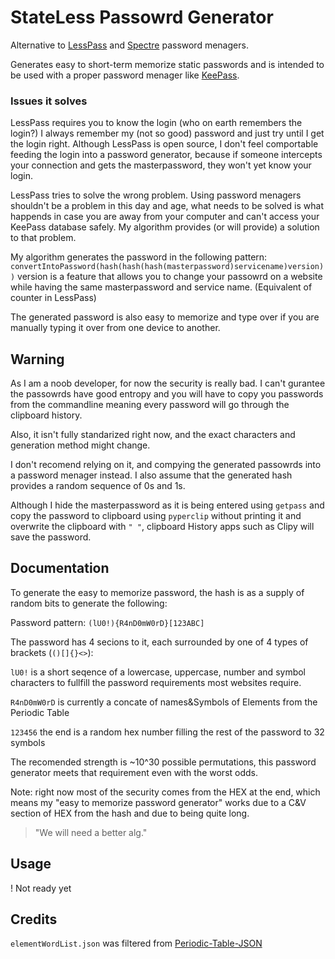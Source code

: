 # StateLess Passowrd Generator
Alternative to [LessPass](https://www.lesspass.com/#/) and [Spectre](https://spectre.app/) password menagers.

Generates easy to short-term memorize static passwords and is intended to be used with a proper password menager like [KeePass](https://keepass.info/).

### Issues it solves
LessPass requires you to know the login (who on earth remembers the login?) I always remember my (not so good) password and just try until I get the login right. Although LessPass is open source, I don't feel comportable feeding the login into a password generator, because if someone intercepts your connection and gets the masterpassword, they won't yet know your login.

LessPass tries to solve the wrong problem. Using password menagers shouldn't be a problem in this day and age, what needs to be solved is what happends in case you are away from your computer and can't access your KeePass database safely. My algorithm provides (or will provide) a solution to that problem.

My algorithm generates the password in the following pattern: `convertIntoPassword(hash(hash(hash(masterpassword)servicename)version))` version is a feature that allows you to change your passowrd on a website while having the same masterpassword and service name. (Equivalent of counter in LessPass)

The generated password is also easy to memorize and type over if you are manually typing it over from one device to another.
 
## Warning
As I am a noob developer, for now the security is really bad. I can't gurantee the passowrds have good entropy and you will have to copy you passwords from the commandline meaning every password will go through the clipboard history.

Also, it isn't fully standarized right now, and the exact characters and generation method might change.

I don't recomend relying on it, and compying the generated passowrds into a password menager instead. I also assume that the generated hash provides a random sequence of 0s and 1s.

Although I hide the masterpassword as it is being entered using `getpass` and copy the password to clipboard using `pyperclip` without printing it and overwrite the clipboard with `" "`, clipboard History apps such as Clipy will save the password. 

## Documentation

To generate the easy to memorize password, the hash is as a supply of random bits to generate the following:

Password pattern: `(lU0!){R4nD0mW0rD}[123ABC]`

The password has 4 secions to it, each surrounded by one of 4 types of brackets (`()[]{}<>`):

`lU0!` is a short seqence of a lowercase, uppercase, number and symbol characters to fullfill the password requirements most websites require.

`R4nD0mW0rD` is currently a concate of names&Symbols of Elements from the Periodic Table

`123456` the end is a random hex number filling the rest of the password to 32 symbols

The recomended strength is ~10^30 possible permutations, this password generator meets that requirement even with the worst odds.

Note: right now most of the security comes from the HEX at the end, which means my "easy to memorize password generator" works due to a C&V section of HEX from the hash and due to being quite long. 

> "We will need a better alg."

## Usage

! Not ready yet

## Credits

`elementWordList.json` was filtered from [Periodic-Table-JSON](https://github.com/Bowserinator/Periodic-Table-JSON)